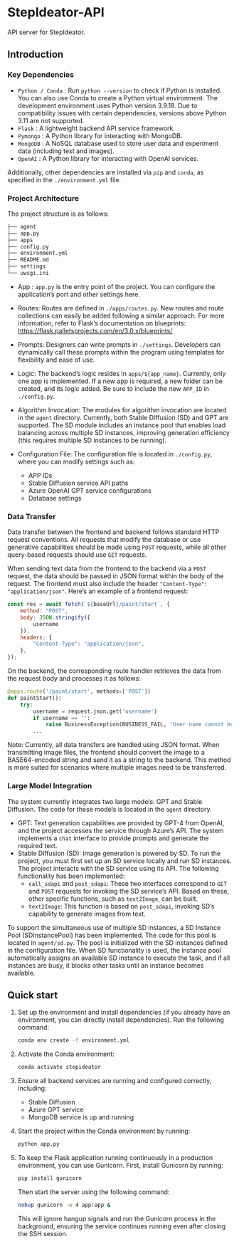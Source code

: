 # StepIdeator-API

API server for StepIdeator.

## Introduction

### Key Dependencies

- `Python / Conda` : Run `python --version` to check if Python is installed. You can also use Conda to create a Python virtual environment. The development environment uses Python version 3.9.18. Due to compatibility issues with certain dependencies, versions above Python 3.11 are not supported.
- `Flask` : A lightweight backend API service framework.
- `Pymongo` : A Python library for interacting with MongoDB.
- `MongoDB` : A NoSQL database used to store user data and experiment data (including text and images).
- `OpenAI` : A Python library for interacting with OpenAI services.

Additionally, other dependencies are installed via `pip` and `conda`, as specified in the `./environment.yml` file.

### Project Architecture

The project structure is as follows:

``` sh
├── agent
├── app.py
├── apps
├── config.py
├── environment.yml
├── README.md
├── settings
└── uwsgi.ini
```
- App : `app.py` is the entry point of the project. You can configure the application’s port and other settings here.
- Routes: Routes are defined in `./apps/routes.py`. New routes and route collections can easily be added following a similar approach. For more information, refer to Flask’s documentation on blueprints: https://flask.palletsprojects.com/en/3.0.x/blueprints/

- Prompts: Designers can write prompts in `./settings`. Developers can dynamically call these prompts within the program using templates for flexibility and ease of use.
- Logic: The backend’s logic resides in `apps/${app_name}`. Currently, only one app is implemented. If a new app is required, a new folder can be created, and its logic added. Be sure to include the new `APP_ID` in `./config.py`.
- Algorithm Invocation: The modules for algorithm invocation are located in the `agent` directory. Currently, both Stable Diffusion (SD) and GPT are supported. The SD module includes an instance pool that enables load balancing across multiple SD instances, improving generation efficiency (this requires multiple SD instances to be running).
- Configuration File: The configuration file is located in `./config.py`, where you can modify settings such as:
    - APP IDs
    - Stable Diffusion service API paths
    - Azure OpenAI GPT service configurations
    - Database settings

### Data Transfer

Data transfer between the frontend and backend follows standard HTTP request conventions. All requests that modify the database or use generative capabilities should be made using `POST` requests, while all other query-based requests should use `GET` requests.

When sending text data from the frontend to the backend via a `POST` request, the data should be passed in JSON format within the body of the request. The frontend must also include the header `"Content-Type": "application/json"`. Here’s an example of a frontend request:

```javascript
const res = await fetch(`${baseUrl}/paint/start`, {
    method: "POST",
    body: JSON.stringify({
        username
    }),
    headers: {
        "Content-Type": "application/json",
    },
});
```

On the backend, the corresponding route handler retrieves the data from the request body and processes it as follows:

```python
@apps.route('/paint/start', methods=['POST'])
def paintStart():
    try:
        username = request.json.get('username')
        if username == '':
            raise BusinessException(BUSINESS_FAIL, 'User name cannot be empty')
        ... 
```

Note: Currently, all data transfers are handled using JSON format. When transmitting image files, the frontend should convert the image to a BASE64-encoded string and send it as a string to the backend. This method is more suited for scenarios where multiple images need to be transferred.

### Large Model Integration

The system currently integrates two large models: GPT and Stable Diffusion. The code for these models is located in the `agent` directory.

- GPT: Text generation capabilities are provided by GPT-4 from OpenAI, and the project accesses the service through Azure’s API. The system implements a `chat` interface to provide prompts and generate the required text.
- Stable Diffusion (SD): Image generation is powered by SD. To run the project, you must first set up an SD service locally and run SD instances. The project interacts with the SD service using its API. The following functionality has been implemented:
    - `call_sdapi` and `post_sdapi`: These two interfaces correspond to `GET` and `POST` requests for invoking the SD service’s API. Based on these, other specific functions, such as `text2Image`, can be built.
    - `text2Image`: This function is based on `post_sdapi`, invoking SD’s capability to generate images from text.

To support the simultaneous use of multiple SD instances, a SD Instance Pool (SDInstancePool) has been implemented. The code for this pool is located in `agent/sd.py`. The pool is initialized with the SD instances defined in the configuration file. When SD functionality is used, the instance pool automatically assigns an available SD instance to execute the task, and if all instances are busy, it blocks other tasks until an instance becomes available.


## Quick start

1. Set up the environment and install dependencies (if you already have an environment, you can directly install dependencies).
Run the following command:

    ```bash
    conda env create -f environment.yml
    ```

2. Activate the Conda environment:

    ```bash
    conda activate stepideator
    ```

3. Ensure all backend services are running and configured correctly, including:
    - Stable Diffusion
    - Azure GPT service
    - MongoDB service is up and running

4.	Start the project within the Conda environment by running:

    ```bash
    python app.py
    ```

5. To keep the Flask application running continuously in a production environment, you can use Gunicorn. First, install Gunicorn by running:

    ```bash
    pip install gunicorn
    ```
    Then start the server using the following command:

    ```bash
    nohup gunicorn -w 4 app:app &
    ```
    This will ignore hangup signals and run the Gunicorn process in the background, ensuring the service continues running even after closing the SSH session.